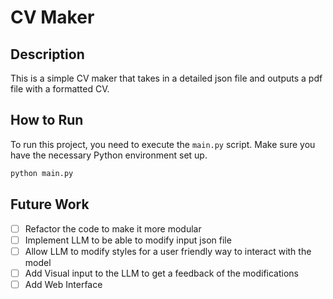 # CV Maker

## Description
This is a simple CV maker that takes in a detailed json file and outputs a pdf file with a formatted CV.

## How to Run

To run this project, you need to execute the `main.py` script. Make sure you have the necessary Python environment set up.

```sh
python main.py
```

## Future Work

- [ ] Refactor the code to make it more modular
- [ ] Implement LLM to be able to modify input json file 
- [ ] Allow LLM to modify styles for a user friendly way to interact with the model
- [ ] Add Visual input to the LLM to get a feedback of the modifications
- [ ] Add Web Interface